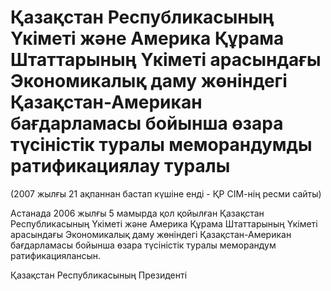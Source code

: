 # Қазақстан Республикасының Үкіметі және Америка Құрама Штаттарының Үкіметі арасындағы Экономикалық даму жөніндегі Қазақстан-Американ бағдарламасы бойынша өзара түсіністік туралы меморандумды ратификациялау туралы

(2007 жылғы 21 ақпаннан бастап күшіне енді - ҚР СІМ-нің ресми сайты)

Астанада 2006 жылғы 5 мамырда қол қойылған Қазақстан Республикасының Үкіметі және Америка Құрама Штаттарының Үкіметі арасындағы Экономикалық даму жөніндегі Қазақстан-Американ бағдарламасы бойынша өзара түсіністік туралы меморандум ратификациялансын.

Қазақстан Республикасының Президенті

